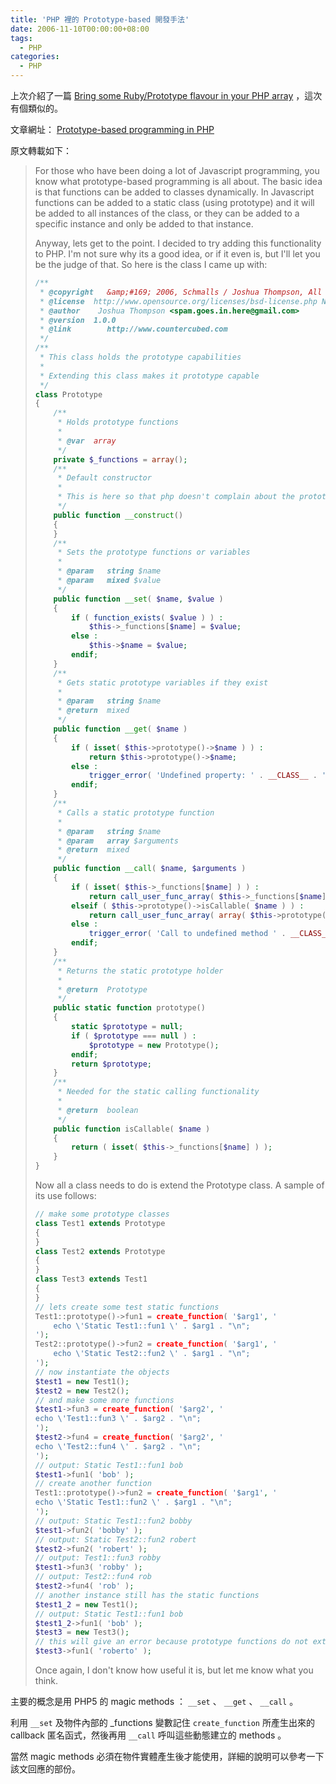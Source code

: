 ```yaml
---
title: 'PHP 裡的 Prototype-based 開發手法'
date: 2006-11-10T00:00:00+08:00
tags:
  - PHP
categories:
  - PHP
---
```


上次介紹了一篇 [Bring some Ruby/Prototype flavour in your PHP array](http://hasin.wordpress.com/2006/10/17/bring-some-rubyprototype-flavour-in-your-php-array/)  ，這次有個類似的。

文章網址： [Prototype-based programming in PHP](http://personal.schmalls.com/2006/11/06/prototype-based-programming-in-php/)

<!-- more -->

原文轉載如下：
<blockquote>

For those who have been doing a lot of Javascript programming, you know what prototype-based programming is all about. The basic idea is that functions can be added to classes dynamically. In Javascript functions can be added to a static class (using prototype) and it will be added to all instances of the class, or they can be added to a specific instance and only be added to that instance.

Anyway, lets get to the point. I decided to try adding this functionality to PHP. I'm not sure why its a good idea, or if it even is, but I'll let you be the judge of that. So here is the class I came up with:

```php
/**
 * @copyright   &amp;#169; 2006, Schmalls / Joshua Thompson, All Rights Reserved
 * @license	 http://www.opensource.org/licenses/bsd-license.php New BSD
 * @author	  Joshua Thompson <spam.goes.in.here@gmail.com>
 * @version	 1.0.0
 * @link		http://www.countercubed.com
 */
/**
 * This class holds the prototype capabilities
 *
 * Extending this class makes it prototype capable
 */
class Prototype
{
    /**
     * Holds prototype functions
     *
     * @var  array
     */
    private $_functions = array();
    /**
     * Default constructor
     *
     * This is here so that php doesn't complain about the prototype function
     */
    public function __construct()
    {
    }
    /**
     * Sets the prototype functions or variables
     *
     * @param   string $name
     * @param   mixed $value
     */
    public function __set( $name, $value )
    {
        if ( function_exists( $value ) ) :
            $this->_functions[$name] = $value;
        else :
            $this->$name = $value;
        endif;
    }
    /**
     * Gets static prototype variables if they exist
     *
     * @param   string $name
     * @return  mixed
     */
    public function __get( $name )
    {
        if ( isset( $this->prototype()->$name ) ) :
            return $this->prototype()->$name;
        else :
            trigger_error( 'Undefined property: ' . __CLASS__ . '::' . $name, E_USER_NOTICE );
        endif;
    }
    /**
     * Calls a static prototype function
     *
     * @param   string $name
     * @param   array $arguments
     * @return  mixed
     */
    public function __call( $name, $arguments )
    {
        if ( isset( $this->_functions[$name] ) ) :
            return call_user_func_array( $this->_functions[$name], $arguments );
        elseif ( $this->prototype()->isCallable( $name ) ) :
            return call_user_func_array( array( $this->prototype(), $name ), $arguments );
        else :
            trigger_error( 'Call to undefined method ' . __CLASS__ . '::' . $name . '()', E_USER_ERROR );
        endif;
    }
    /**
     * Returns the static prototype holder
     *
     * @return  Prototype
     */
    public static function prototype()
    {
        static $prototype = null;
        if ( $prototype === null ) :
            $prototype = new Prototype();
        endif;
        return $prototype;
    }
    /**
     * Needed for the static calling functionality
     *
     * @return  boolean
     */
    public function isCallable( $name )
    {
        return ( isset( $this->_functions[$name] ) );
    }
}

```

Now all a class needs to do is extend the Prototype class. A sample of its use follows:

```php
// make some prototype classes
class Test1 extends Prototype
{
}
class Test2 extends Prototype
{
}
class Test3 extends Test1
{
}
// lets create some test static functions
Test1::prototype()->fun1 = create_function( '$arg1', '
    echo \'Static Test1::fun1 \' . $arg1 . "\n";
');
Test2::prototype()->fun2 = create_function( '$arg1', '
    echo \'Static Test2::fun2 \' . $arg1 . "\n";
');
// now instantiate the objects
$test1 = new Test1();
$test2 = new Test2();
// and make some more functions
$test1->fun3 = create_function( '$arg2', '
echo \'Test1::fun3 \' . $arg2 . "\n";
');
$test2->fun4 = create_function( '$arg2', '
echo \'Test2::fun4 \' . $arg2 . "\n";
');
// output: Static Test1::fun1 bob
$test1->fun1( 'bob' );
// create another function
Test1::prototype()->fun2 = create_function( '$arg1', '
echo \'Static Test1::fun2 \' . $arg1 . "\n";
');
// output: Static Test1::fun2 bobby
$test1->fun2( 'bobby' );
// output: Static Test2::fun2 robert
$test2->fun2( 'robert' );
// output: Test1::fun3 robby
$test1->fun3( 'robby' );
// output: Test2::fun4 rob
$test2->fun4( 'rob' );
// another instance still has the static functions
$test1_2 = new Test1();
// output: Static Test1::fun1 bob
$test1_2->fun1( 'bob' );
$test3 = new Test3();
// this will give an error because prototype functions do not extend down to a child class
$test3->fun1( 'roberto' );
```

Once again, I don't know how useful it is, but let me know what you think.
</blockquote>

主要的概念是用 PHP5 的 magic methods ： `__set` 、 `__get` 、 `__call` 。

利用 `__set` 及物件內部的 _functions 變數記住 `create_function` 所產生出來的 callback 匿名函式，然後再用 `__call` 呼叫這些動態建立的 methods 。

當然 magic methods 必須在物件實體產生後才能使用，詳細的說明可以參考一下該文回應的部份。
